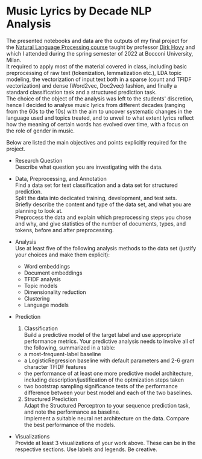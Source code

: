# Music Lyrics by Decade NLP Analysis
The presented notebooks and data are the outputs of my final project for the [Natural Language Processing course](https://didattica.unibocconi.eu/ts/tsn_anteprima.php?cod_ins=20597&anno=2022&IdPag=6162) taught by professor [Dirk Hovy](https://scholar.google.com/citations?user=7xluaTAAAAAJ&hl=it&oi=sra) and which I attended during the spring semester of 2022 at Bocconi University, Milan.<br>
It required to apply most of the material covered in class, including basic preprocessing of raw text (tokenization, lemmatization etc.), LDA topic modeling, the vectorization of input text both in a sparse (count and TFIDF vectorization) and dense (Word2vec, Doc2vec) fashion, and finally a standard classification task and a structured prediction task.<br>
The choice of the object of the analysis was left to the students' discretion, hence I decided to analyse music lyrics from different decades (ranging from the 60s to the 10s) with the aim to uncover systematic changes in the language used and topics treated, and to unveil to what extent lyrics reflect how the meaning of certain words has evolved over time, with a focus on the role of gender in music.<br>


Below are listed the main objectives and points explicitly required for the project.

- Research Question<br>
Describe what question you are investigating with the data.


- Data, Preprocessing, and Annotation<br>
Find a data set for text classification and a data set for structured prediction.<br> 
Split the data into dedicated training, development, and test sets.<br>
Briefly describe the content and type of the data set, and what you are planning to look at.<br>
Preprocess the data and explain which preprocessing steps you chose and why, and give statistics of the number of documents, types, and tokens, before and after preprocessing.<br>


- Analysis<br>
Use at least five of the following analysis methods to the data set (justify your choices and make them explicit):
  - Word embeddings 
  - Document embeddings
  - TFIDF analysis
  - Topic models
  - Dimensionality reduction
  - Clustering
  - Language models
  

- Prediction<br>
    1. Classification<br>
    Build a predictive model of the target label and use appropriate performance metrics. Your predictive analysis needs to involve all of the following, summarized in a table:
    - a most-frequent-label baseline
    - a LogisticRegression baseline with default parameters and 2-6 gram character TFIDF features
    - the performance of at least one more predictive model architecture, including description/justification of the optmization steps taken
    - two bootstrap sampling significance tests of the performance difference between your best model and each of the two baselines.
    

   2. Structured Prediction<br>
    Adapt the Structured Perceptron to your sequence prediction task, and note the performance as baseline.<br>
    Implement a suitable neural net architecture on the data. Compare the best performance of the  models.<br>
    

- Visualizations<br>
Provide at least 3 visualizations of your work above. These can be in the respective sections. Use labels and legends. Be creative.

